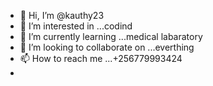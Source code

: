 - 👋 Hi, I’m @kauthy23
- 👀 I’m interested in ...codind
- 🌱 I’m currently learning ...medical labaratory
- 💞️ I’m looking to collaborate on ...everthing
- 📫 How to reach me ...+256779993424
- 

<!---
kauthy23/kauthy23 is a ✨ special ✨ repository because its `README.md` (this file) appears on your GitHub profile.
You can click the Preview link to take a look at your changes.
--->

